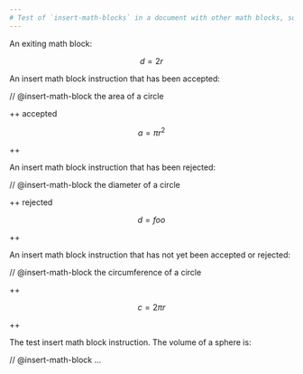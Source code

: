```yaml
---
# Test of `insert-math-blocks` in a document with other math blocks, some of which are generated by assistants
---
```


An exiting math block:

$$
d = 2r
$$

An insert math block instruction that has been accepted:

// @insert-math-block the area of a circle

++ accepted

$$
a = \pi r^2
$$

++

An insert math block instruction that has been rejected:

// @insert-math-block the diameter of a circle

++ rejected

$$
d = foo
$$

++

An insert math block instruction that has not yet been accepted or rejected:

// @insert-math-block the circumference of a circle

++

$$
c = 2\pi r
$$

++

The test insert math block instruction. The volume of a sphere is:

// @insert-math-block ...
